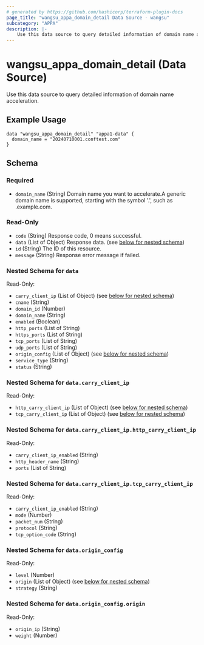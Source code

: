 ```yaml
---
# generated by https://github.com/hashicorp/terraform-plugin-docs
page_title: "wangsu_appa_domain_detail Data Source - wangsu"
subcategory: "APPA"
description: |-
    Use this data source to query detailed information of domain name acceleration.
---
```


# wangsu_appa_domain_detail (Data Source)

Use this data source to query detailed information of domain name acceleration.

## Example Usage

```hcl
data "wangsu_appa_domain_detail" "appa1-data" {
  domain_name = "20240710001.conftest.com"
}
```

<!-- schema generated by tfplugindocs -->
## Schema

### Required

- `domain_name` (String) Domain name you want to accelerate.A generic domain name is supported, starting with the symbol '.', such as .example.com.

### Read-Only

- `code` (String) Response code, 0 means successful.
- `data` (List of Object) Response data. (see [below for nested schema](#nestedatt--data))
- `id` (String) The ID of this resource.
- `message` (String) Response error message if failed.

<a id="nestedatt--data"></a>
### Nested Schema for `data`

Read-Only:

- `carry_client_ip` (List of Object) (see [below for nested schema](#nestedobjatt--data--carry_client_ip))
- `cname` (String)
- `domain_id` (Number)
- `domain_name` (String)
- `enabled` (Boolean)
- `http_ports` (List of String)
- `https_ports` (List of String)
- `tcp_ports` (List of String)
- `udp_ports` (List of String)
- `origin_config` (List of Object) (see [below for nested schema](#nestedobjatt--data--origin_config))
- `service_type` (String)
- `status` (String)

<a id="nestedobjatt--data--carry_client_ip"></a>
### Nested Schema for `data.carry_client_ip`

Read-Only:

- `http_carry_client_ip` (List of Object) (see [below for nested schema](#nestedobjatt--data--carry_client_ip--http_carry_client_ip))
- `tcp_carry_client_ip` (List of Object) (see [below for nested schema](#nestedobjatt--data--carry_client_ip--tcp_carry_client_ip))

<a id="nestedobjatt--data--carry_client_ip--http_carry_client_ip"></a>
### Nested Schema for `data.carry_client_ip.http_carry_client_ip`

Read-Only:

- `carry_client_ip_enabled` (String)
- `http_header_name` (String)
- `ports` (List of String)


<a id="nestedobjatt--data--carry_client_ip--tcp_carry_client_ip"></a>
### Nested Schema for `data.carry_client_ip.tcp_carry_client_ip`

Read-Only:

- `carry_client_ip_enabled` (String)
- `mode` (Number)
- `packet_num` (String)
- `protocol` (String)
- `tcp_option_code` (String)



<a id="nestedobjatt--data--origin_config"></a>
### Nested Schema for `data.origin_config`

Read-Only:

- `level` (Number)
- `origin` (List of Object) (see [below for nested schema](#nestedobjatt--data--origin_config--origin))
- `strategy` (String)

<a id="nestedobjatt--data--origin_config--origin"></a>
### Nested Schema for `data.origin_config.origin`

Read-Only:

- `origin_ip` (String)
- `weight` (Number)


